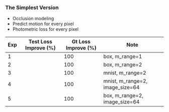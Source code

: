 ### The Simplest Version

- Occlusion modeling
- Predict motion for every pixel
- Photometric loss for every pixel


| Exp | Test Loss Improve (%) | Gt Loss Improve (%) | Note |
| ------------- | ----------- | ----------- | ----------- | 
| 1 |  | 100 | box, m_range=1 |
| 2 |  | 100 | box, m_range=2 |
| 3 |  | 100 | mnist, m_range=2 |
| 4 |  | 100 | mnist, m_range=2, image_size=64 |
| 5 |  | 100 | box, m_range=2, image_size=64 | 

